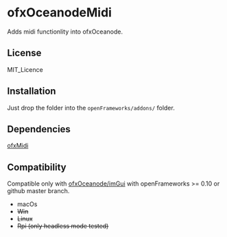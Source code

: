 ofxOceanodeMidi
=====================================

Adds midi functionlity into ofxOceanode.


License
-------
MIT_Licence

Installation
------------
Just drop the folder into the `openFrameworks/addons/` folder.

Dependencies
------------
[ofxMidi](https://github.com/danomatika/ofxMidi)


Compatibility
------------
Compatible only with [ofxOceanode/imGui](https://github.com/PlaymodesStudio/ofxOceanode/tree/imGui)
with openFrameworks >=  0.10 or github master branch.
 - macOs
 - <s>Win</s>
 - <s>Linux</s>
 - <s>Rpi (only headless mode tested)</s>
